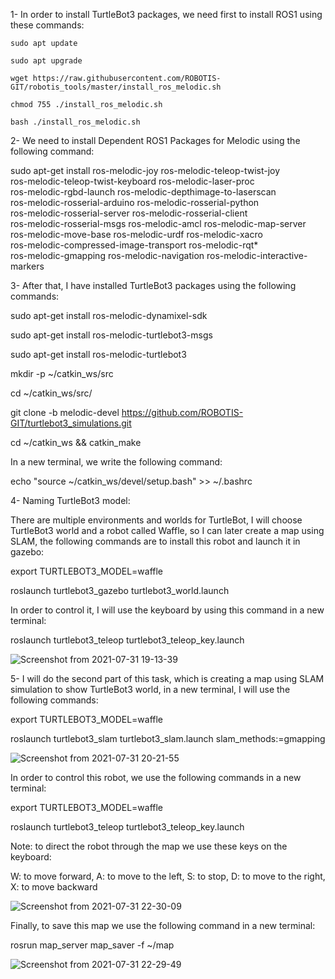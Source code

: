 1- In order to install TurtleBot3 packages, we need first to install ROS1 using these commands:

    sudo apt update
    
    sudo apt upgrade
    
    wget https://raw.githubusercontent.com/ROBOTIS-GIT/robotis_tools/master/install_ros_melodic.sh
    
    chmod 755 ./install_ros_melodic.sh
    
    bash ./install_ros_melodic.sh 
   
2- We need to install Dependent ROS1 Packages for Melodic using the following command:
    
  sudo apt-get install ros-melodic-joy ros-melodic-teleop-twist-joy \
  ros-melodic-teleop-twist-keyboard ros-melodic-laser-proc \
  ros-melodic-rgbd-launch ros-melodic-depthimage-to-laserscan \
  ros-melodic-rosserial-arduino ros-melodic-rosserial-python \
  ros-melodic-rosserial-server ros-melodic-rosserial-client \
  ros-melodic-rosserial-msgs ros-melodic-amcl ros-melodic-map-server \
  ros-melodic-move-base ros-melodic-urdf ros-melodic-xacro \
  ros-melodic-compressed-image-transport ros-melodic-rqt* \
  ros-melodic-gmapping ros-melodic-navigation ros-melodic-interactive-markers
  
3- After that, I have installed TurtleBot3 packages using the following commands:

  sudo apt-get install ros-melodic-dynamixel-sdk
  
  sudo apt-get install ros-melodic-turtlebot3-msgs
  
  sudo apt-get install ros-melodic-turtlebot3
  
  mkdir -p ~/catkin_ws/src
  
  cd ~/catkin_ws/src/
  
  git clone -b melodic-devel https://github.com/ROBOTIS-GIT/turtlebot3_simulations.git
  
  cd ~/catkin_ws && catkin_make
  
  In a new terminal, we write the following command:
  
  echo "source ~/catkin_ws/devel/setup.bash" >> ~/.bashrc
  
  4- Naming TurtleBot3 model:
  
  There are multiple environments and worlds for TurtleBot, I will choose TurtleBot3 world and a robot called Waffle, so I can later create a map using SLAM, the following commands are to install this robot and launch it in gazebo:
  
  export TURTLEBOT3_MODEL=waffle
  
  roslaunch turtlebot3_gazebo turtlebot3_world.launch
  
In order to control it, I will use the keyboard by using this command in a new terminal:

roslaunch turtlebot3_teleop turtlebot3_teleop_key.launch

![Screenshot from 2021-07-31 19-13-39](https://user-images.githubusercontent.com/85526390/127746401-909f819c-027a-4f3e-88e7-956886696983.png)

5- I will do the second part of this task, which is creating a map using SLAM simulation to show TurtleBot3 world, in a new terminal, I will use the following commands:

export TURTLEBOT3_MODEL=waffle

roslaunch turtlebot3_slam turtlebot3_slam.launch slam_methods:=gmapping

![Screenshot from 2021-07-31 20-21-55](https://user-images.githubusercontent.com/85526390/127747770-e3638201-585e-498a-8acb-4401ca950cab.png)


In order to control this robot, we use the following commands in a new terminal:

export TURTLEBOT3_MODEL=waffle

roslaunch turtlebot3_teleop turtlebot3_teleop_key.launch

Note: to direct the robot through the map we use these keys on the keyboard:

 W: to move forward, A: to move to the left, S: to stop, D: to move to the right, X: to move backward

![Screenshot from 2021-07-31 22-30-09](https://user-images.githubusercontent.com/85526390/127750623-7ca3e78e-c796-4550-84ea-239c6f03cf52.png)


Finally, to save this map we use the following command in a new terminal:

rosrun map_server map_saver -f ~/map

![Screenshot from 2021-07-31 22-29-49](https://user-images.githubusercontent.com/85526390/127750749-08a292ae-fead-47c9-9fed-88facfff48fa.png)







  

  
  

  

    
    
    
    
    
